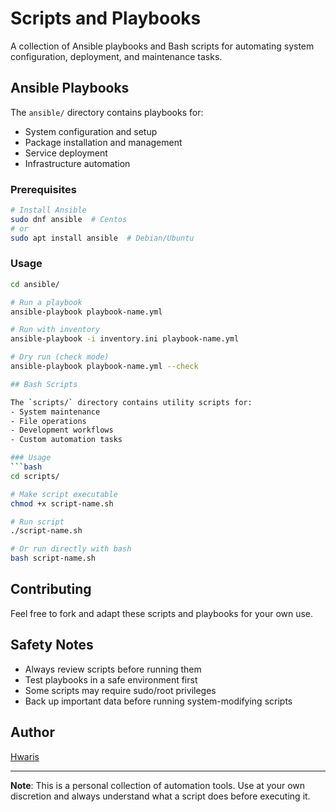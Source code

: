 # Scripts and Playbooks

A collection of Ansible playbooks and Bash scripts for automating system configuration, deployment, and maintenance tasks.


## Ansible Playbooks

The `ansible/` directory contains playbooks for:
- System configuration and setup
- Package installation and management
- Service deployment
- Infrastructure automation

### Prerequisites
```bash
# Install Ansible
sudo dnf ansible  # Centos
# or
sudo apt install ansible  # Debian/Ubuntu
```

### Usage
```bash
cd ansible/

# Run a playbook
ansible-playbook playbook-name.yml

# Run with inventory
ansible-playbook -i inventory.ini playbook-name.yml

# Dry run (check mode)
ansible-playbook playbook-name.yml --check

## Bash Scripts

The `scripts/` directory contains utility scripts for:
- System maintenance
- File operations
- Development workflows
- Custom automation tasks

### Usage
```bash
cd scripts/

# Make script executable
chmod +x script-name.sh

# Run script
./script-name.sh

# Or run directly with bash
bash script-name.sh
```

## Contributing

Feel free to fork and adapt these scripts and playbooks for your own use.

## Safety Notes

- Always review scripts before running them
- Test playbooks in a safe environment first
- Some scripts may require sudo/root privileges
- Back up important data before running system-modifying scripts

## Author

[Hwaris](https://github.com/hwaris347)

---

**Note**: This is a personal collection of automation tools. Use at your own discretion and always understand what a script does before executing it.
